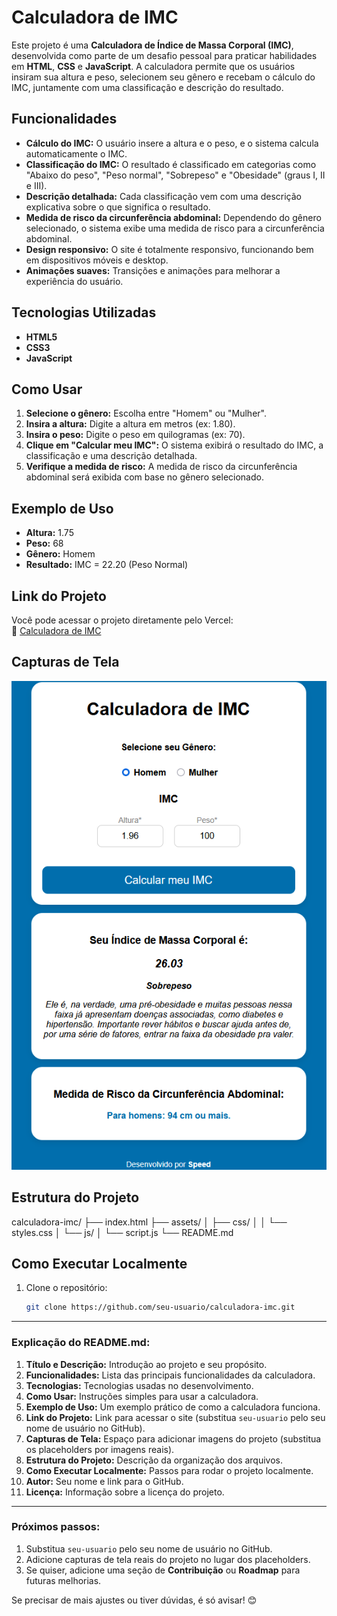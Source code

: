 # Calculadora de IMC

Este projeto é uma **Calculadora de Índice de Massa Corporal (IMC)**, desenvolvida como parte de um desafio pessoal para praticar habilidades em **HTML**, **CSS** e **JavaScript**. A calculadora permite que os usuários insiram sua altura e peso, selecionem seu gênero e recebam o cálculo do IMC, juntamente com uma classificação e descrição do resultado.

## Funcionalidades

- **Cálculo do IMC:** O usuário insere a altura e o peso, e o sistema calcula automaticamente o IMC.
- **Classificação do IMC:** O resultado é classificado em categorias como "Abaixo do peso", "Peso normal", "Sobrepeso" e "Obesidade" (graus I, II e III).
- **Descrição detalhada:** Cada classificação vem com uma descrição explicativa sobre o que significa o resultado.
- **Medida de risco da circunferência abdominal:** Dependendo do gênero selecionado, o sistema exibe uma medida de risco para a circunferência abdominal.
- **Design responsivo:** O site é totalmente responsivo, funcionando bem em dispositivos móveis e desktop.
- **Animações suaves:** Transições e animações para melhorar a experiência do usuário.

## Tecnologias Utilizadas

- **HTML5**
- **CSS3**
- **JavaScript**

## Como Usar

1. **Selecione o gênero:** Escolha entre "Homem" ou "Mulher".
2. **Insira a altura:** Digite a altura em metros (ex: 1.80).
3. **Insira o peso:** Digite o peso em quilogramas (ex: 70).
4. **Clique em "Calcular meu IMC":** O sistema exibirá o resultado do IMC, a classificação e uma descrição detalhada.
5. **Verifique a medida de risco:** A medida de risco da circunferência abdominal será exibida com base no gênero selecionado.

## Exemplo de Uso

- **Altura:** 1.75
- **Peso:** 68
- **Gênero:** Homem
- **Resultado:** IMC = 22.20 (Peso Normal)

## Link do Projeto

Você pode acessar o projeto diretamente pelo Vercel:  
🔗 [Calculadora de IMC](https://calculadora-imc-rho-tan.vercel.app/)

## Capturas de Tela

<div align="center"><img src="https://github.com/speedinfected/CalculadoraIMC/blob/main/assets/img/2.png"></div> 

## Estrutura do Projeto
calculadora-imc/
├── index.html
├── assets/
│ ├── css/
│ │ └── styles.css
│ └── js/
│ └── script.js
└── README.md


## Como Executar Localmente

1. Clone o repositório:
   ```bash
   git clone https://github.com/seu-usuario/calculadora-imc.git

   
---

### Explicação do README.md:

1. **Título e Descrição:** Introdução ao projeto e seu propósito.
2. **Funcionalidades:** Lista das principais funcionalidades da calculadora.
3. **Tecnologias:** Tecnologias usadas no desenvolvimento.
4. **Como Usar:** Instruções simples para usar a calculadora.
5. **Exemplo de Uso:** Um exemplo prático de como a calculadora funciona.
6. **Link do Projeto:** Link para acessar o site (substitua `seu-usuario` pelo seu nome de usuário no GitHub).
7. **Capturas de Tela:** Espaço para adicionar imagens do projeto (substitua os placeholders por imagens reais).
8. **Estrutura do Projeto:** Descrição da organização dos arquivos.
9. **Como Executar Localmente:** Passos para rodar o projeto localmente.
10. **Autor:** Seu nome e link para o GitHub.
11. **Licença:** Informação sobre a licença do projeto.

---

### Próximos passos:

1. Substitua `seu-usuario` pelo seu nome de usuário no GitHub.
2. Adicione capturas de tela reais do projeto no lugar dos placeholders.
3. Se quiser, adicione uma seção de **Contribuição** ou **Roadmap** para futuras melhorias.

Se precisar de mais ajustes ou tiver dúvidas, é só avisar! 😊

